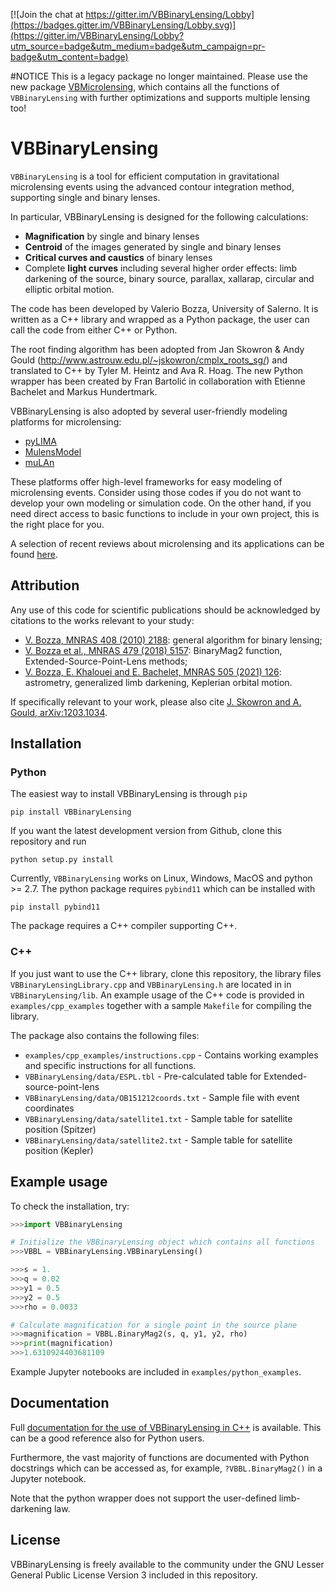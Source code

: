 [![Join the chat at https://gitter.im/VBBinaryLensing/Lobby](https://badges.gitter.im/VBBinaryLensing/Lobby.svg)](https://gitter.im/VBBinaryLensing/Lobby?utm_source=badge&utm_medium=badge&utm_campaign=pr-badge&utm_content=badge)

#NOTICE
This is a legacy package no longer maintained. Please use the new package [VBMicrolensing](https://github.com/valboz/VBMicrolensing), which contains all the functions of `VBBinaryLensing` with further optimizations and supports multiple lensing too!

# VBBinaryLensing

`VBBinaryLensing` is a tool for efficient computation in gravitational 
microlensing events using the advanced contour integration method, supporting single and binary lenses. 

In particular, VBBinaryLensing is designed for the following calculations:
- **Magnification** by single and binary lenses
- **Centroid** of the images generated by single and binary lenses
- **Critical curves and caustics** of binary lenses
- Complete **light curves** including several higher order effects: limb darkening of the source, binary source, parallax, xallarap, circular and elliptic orbital motion.

The code has been developed by Valerio Bozza, University of Salerno.
It is written as a C++ library and wrapped as a Python package, the user
can call the code from either C++ or Python.

The root finding algorithm has been adopted from Jan Skowron & Andy Gould
(http://www.astrouw.edu.pl/~jskowron/cmplx_roots_sg/)
and translated to C++ by Tyler M. Heintz and Ava R. Hoag.
The new Python wrapper has been created by Fran Bartolić in collaboration with Etienne Bachelet and Markus Hundertmark.

VBBinaryLensing is also adopted by several user-friendly modeling platforms for microlensing:
- [pyLIMA](https://github.com/ebachelet/pyLIMA)
- [MulensModel](https://github.com/rpoleski/MulensModel)
- [muLAn](https://github.com/muLAn-project/muLAn)

These platforms offer high-level frameworks for easy modeling of microlensing events. Consider using those codes if you do not want to develop your own modeling or simulation code. On the other hand, if you need direct access to basic functions to include in your own project, this is the right place for you.

A selection of recent reviews about microlensing and its applications can be found [here](/docs/reviews.md).

## Attribution
Any use of this code for scientific publications should be acknowledged by citations to the works relevant to your study:
- [V. Bozza, MNRAS 408 (2010) 2188](https://ui.adsabs.harvard.edu/abs/2010MNRAS.408.2188B/abstract): general algorithm for binary lensing;
- [V. Bozza et al., MNRAS 479 (2018) 5157](https://ui.adsabs.harvard.edu/abs/2018MNRAS.479.5157B/abstract): BinaryMag2 function, Extended-Source-Point-Lens methods; 
- [V. Bozza, E. Khalouei and E. Bachelet, MNRAS 505 (2021) 126](https://ui.adsabs.harvard.edu/abs/2021MNRAS.505..126B/abstract): astrometry, generalized limb darkening, Keplerian orbital motion. 

If specifically relevant to your work, please also cite
[J. Skowron and A. Gould, arXiv:1203.1034](https://arxiv.org/abs/1203.1034).
 

## Installation

### Python

The easiest way to install VBBinaryLensing is through `pip`
```
pip install VBBinaryLensing
```
If you want the latest development version from Github, clone this 
repository and run
```
python setup.py install
```

Currently, `VBBinaryLensing` works on Linux, Windows, MacOS and python >= 2.7. 
The python package requires `pybind11` which can be installed with
```
pip install pybind11
```
The package requires a C++ compiler supporting C++.

### C++

If you just want to use the C++ library, clone this repository, the 
library files `VBBinaryLensingLibrary.cpp` and
`VBBinaryLensing.h` are located in in `VBBinaryLensing/lib`. 
An example usage
of the C++ code is provided in `examples/cpp_examples` together with
a sample `Makefile` for compiling the library.

The package also contains the following files:
- `examples/cpp_examples/instructions.cpp` - Contains working examples and specific instructions for all functions.
- `VBBinaryLensing/data/ESPL.tbl`  - Pre-calculated table for Extended-source-point-lens
- `VBBinaryLensing/data/OB151212coords.txt` - Sample file with event coordinates
- `VBBinaryLensing/data/satellite1.txt` - Sample table for satellite position (Spitzer)
- `VBBinaryLensing/data/satellite2.txt` - Sample table for satellite position (Kepler)

## Example usage
To check the installation, try:
```python
>>>import VBBinaryLensing

# Initialize the VBBinaryLensing object which contains all functions 
>>>VBBL = VBBinaryLensing.VBBinaryLensing()

>>>s = 1.
>>>q = 0.02
>>>y1 = 0.5 
>>>y2 = 0.5 
>>>rho = 0.0033

# Calculate magnification for a single point in the source plane
>>>magnification = VBBL.BinaryMag2(s, q, y1, y2, rho)
>>>print(magnification)
>>>1.6310924403681109
```

Example Jupyter notebooks are included in `examples/python_examples`.

## Documentation
Full [documentation for the use of VBBinaryLensing in C++](/docs/readme.md) is available. This can be a good reference also for Python users. 

Furthermore, the vast majority of functions are documented with Python docstrings which can be accessed as, for example, `?VBBL.BinaryMag2()` in
a Jupyter notebook.

Note that the python wrapper does not support the user-defined limb-darkening law.

## License
VBBinaryLensing is freely available to the community under the 
GNU Lesser General Public License Version 3 included in this repository.
